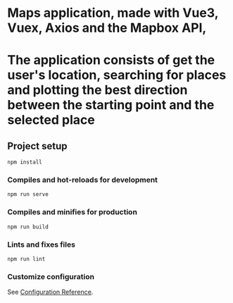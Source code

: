 # Maps application, made with Vue3, Vuex, Axios and the Mapbox API,
# The application consists of get the user's location, searching for places and plotting the best direction between the starting point and the selected place

## Project setup
```
npm install
```

### Compiles and hot-reloads for development
```
npm run serve
```

### Compiles and minifies for production
```
npm run build
```

### Lints and fixes files
```
npm run lint
```

### Customize configuration
See [Configuration Reference](https://cli.vuejs.org/config/).
